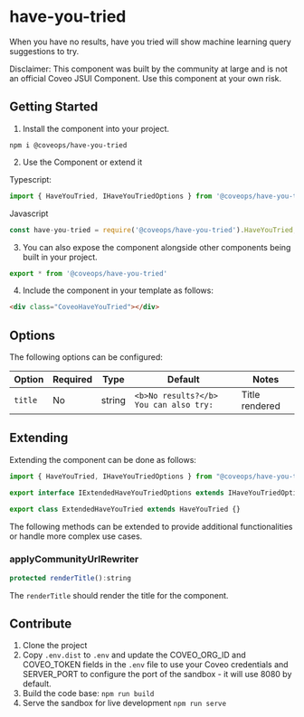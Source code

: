 # have-you-tried

When you have no results, have you tried will show machine learning query suggestions to try.

Disclaimer: This component was built by the community at large and is not an official Coveo JSUI Component. Use this component at your own risk.

## Getting Started

1. Install the component into your project.

```
npm i @coveops/have-you-tried
```

2. Use the Component or extend it

Typescript:

```javascript
import { HaveYouTried, IHaveYouTriedOptions } from '@coveops/have-you-tried';
```

Javascript

```javascript
const have-you-tried = require('@coveops/have-you-tried').HaveYouTried;
```

3. You can also expose the component alongside other components being built in your project.

```javascript
export * from '@coveops/have-you-tried'
```

4. Include the component in your template as follows:



```html
<div class="CoveoHaveYouTried"></div>
```


## Options

The following options can be configured:

| Option | Required | Type | Default | Notes |
| --- | --- | --- | --- | --- |
| `title` | No | string | `<b>No results?</b> You can also try:` | Title rendered |



## Extending

Extending the component can be done as follows:

```javascript
import { HaveYouTried, IHaveYouTriedOptions } from "@coveops/have-you-tried";

export interface IExtendedHaveYouTriedOptions extends IHaveYouTriedOptions {}

export class ExtendedHaveYouTried extends HaveYouTried {}
```


The following methods can be extended to provide additional functionalities or handle more complex use cases.

### applyCommunityUrlRewriter

```javascript
protected renderTitle():string
```

The `renderTitle` should render the title for the component.


## Contribute

1. Clone the project
2. Copy `.env.dist` to `.env` and update the COVEO_ORG_ID and COVEO_TOKEN fields in the `.env` file to use your Coveo credentials and SERVER_PORT to configure the port of the sandbox - it will use 8080 by default.
3. Build the code base: `npm run build`
4. Serve the sandbox for live development `npm run serve`